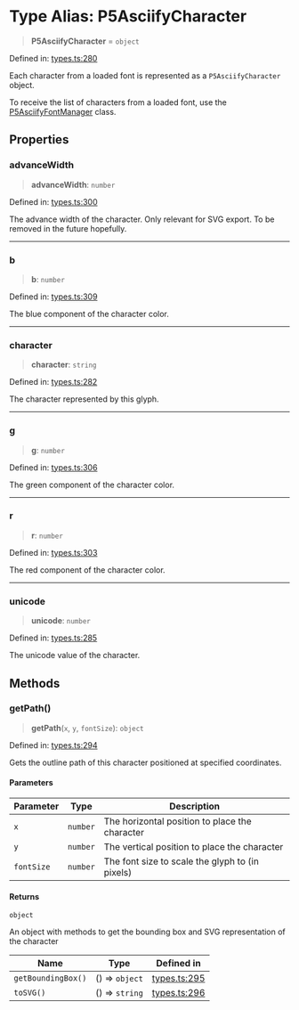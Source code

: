 # Type Alias: P5AsciifyCharacter

> **P5AsciifyCharacter** = `object`

Defined in: [types.ts:280](https://github.com/humanbydefinition/p5.asciify/blob/db219ebd919c345fc51a95258e4a8ccb5b2fd6a3/src/lib/types.ts#L280)

Each character from a loaded font is represented as a `P5AsciifyCharacter` object.

To receive the list of characters from a loaded font, use the [P5AsciifyFontManager](../classes/P5AsciifyFontManager.md) class.

## Properties

### advanceWidth

> **advanceWidth**: `number`

Defined in: [types.ts:300](https://github.com/humanbydefinition/p5.asciify/blob/db219ebd919c345fc51a95258e4a8ccb5b2fd6a3/src/lib/types.ts#L300)

The advance width of the character. Only relevant for SVG export. To be removed in the future hopefully.

---

### b

> **b**: `number`

Defined in: [types.ts:309](https://github.com/humanbydefinition/p5.asciify/blob/db219ebd919c345fc51a95258e4a8ccb5b2fd6a3/src/lib/types.ts#L309)

The blue component of the character color.

---

### character

> **character**: `string`

Defined in: [types.ts:282](https://github.com/humanbydefinition/p5.asciify/blob/db219ebd919c345fc51a95258e4a8ccb5b2fd6a3/src/lib/types.ts#L282)

The character represented by this glyph.

---

### g

> **g**: `number`

Defined in: [types.ts:306](https://github.com/humanbydefinition/p5.asciify/blob/db219ebd919c345fc51a95258e4a8ccb5b2fd6a3/src/lib/types.ts#L306)

The green component of the character color.

---

### r

> **r**: `number`

Defined in: [types.ts:303](https://github.com/humanbydefinition/p5.asciify/blob/db219ebd919c345fc51a95258e4a8ccb5b2fd6a3/src/lib/types.ts#L303)

The red component of the character color.

---

### unicode

> **unicode**: `number`

Defined in: [types.ts:285](https://github.com/humanbydefinition/p5.asciify/blob/db219ebd919c345fc51a95258e4a8ccb5b2fd6a3/src/lib/types.ts#L285)

The unicode value of the character.

## Methods

### getPath()

> **getPath**(`x`, `y`, `fontSize`): `object`

Defined in: [types.ts:294](https://github.com/humanbydefinition/p5.asciify/blob/db219ebd919c345fc51a95258e4a8ccb5b2fd6a3/src/lib/types.ts#L294)

Gets the outline path of this character positioned at specified coordinates.

#### Parameters

| Parameter  | Type     | Description                                     |
| ---------- | -------- | ----------------------------------------------- |
| `x`        | `number` | The horizontal position to place the character  |
| `y`        | `number` | The vertical position to place the character    |
| `fontSize` | `number` | The font size to scale the glyph to (in pixels) |

#### Returns

`object`

An object with methods to get the bounding box and SVG representation of the character

| Name               | Type           | Defined in                                                                                                                          |
| ------------------ | -------------- | ----------------------------------------------------------------------------------------------------------------------------------- |
| `getBoundingBox()` | () => `object` | [types.ts:295](https://github.com/humanbydefinition/p5.asciify/blob/db219ebd919c345fc51a95258e4a8ccb5b2fd6a3/src/lib/types.ts#L295) |
| `toSVG()`          | () => `string` | [types.ts:296](https://github.com/humanbydefinition/p5.asciify/blob/db219ebd919c345fc51a95258e4a8ccb5b2fd6a3/src/lib/types.ts#L296) |
